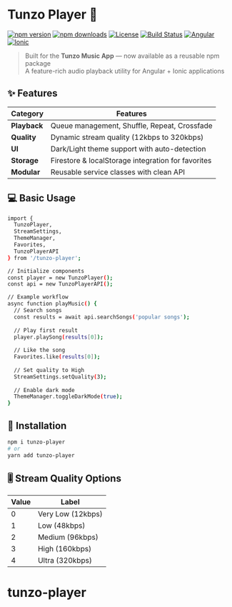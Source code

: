 # Tunzo Player 🎵

[![npm version](https://img.shields.io/npm/vtunzo-player.svg?style=for-the-badge)](https://www.npmjs.com/package/tunzo-player)
[![npm downloads](https://img.shields.io/npm/dt/tunzo-player.svg?style=for-the-badge)](https://www.npmjs.com/package/tunzo-player)
[![License](https://img.shields.io/npm/l/tunzo-player.svg?style=for-the-badge)](LICENSE)
[![Build Status](https://img.shields.io/badge/build-passing-brightgreen.svg?style=for-the-badge)](#)
[![Angular](https://img.shields.io/badge/Angular-DD0031?style=for-the-badge&logo=angular&logoColor=white)](#)
[![Ionic](https://img.shields.io/badge/Ionic-3880FF?style=for-the-badge&logo=ionic&logoColor=white)](#)

> Built for the **Tunzo Music App** — now available as a reusable npm package  
> A feature-rich audio playback utility for Angular + Ionic applications

<!-- ![Tunzo Player Demo](https://via.placeholder.com/800x400?text=Tunzo+Player+Demo+GIF/Image)  
*(Consider adding a real screenshot or animated GIF here)* -->

## ✨ Features

| Category       | Features                                                                 |
|----------------|--------------------------------------------------------------------------|
| **Playback**   | Queue management, Shuffle, Repeat, Crossfade                            |
| **Quality**    | Dynamic stream quality (12kbps to 320kbps)                              |
| **UI**         | Dark/Light theme support with auto-detection                            |
| **Storage**    | Firestore & localStorage integration for favorites                      |
| **Modular**    | Reusable service classes with clean API                                  |


## 💻 Basic Usage

```bash
import { 
  TunzoPlayer,
  StreamSettings, 
  ThemeManager,
  Favorites,
  TunzoPlayerAPI
} from '/tunzo-player';

// Initialize components
const player = new TunzoPlayer();
const api = new TunzoPlayerAPI();

// Example workflow
async function playMusic() {
  // Search songs
  const results = await api.searchSongs('popular songs');
  
  // Play first result
  player.playSong(results[0]);
  
  // Like the song
  Favorites.like(results[0]);
  
  // Set quality to High
  StreamSettings.setQuality(3);
  
  // Enable dark mode
  ThemeManager.toggleDarkMode(true);
}
```

## 🚀 Installation

```bash
npm i tunzo-player
# or
yarn add tunzo-player
```

## 🎚️ Stream Quality Options

| Value | Label             |
| ----- | ----------------- |
| 0     | Very Low (12kbps) |
| 1     | Low (48kbps)      |
| 2     | Medium (96kbps)   |
| 3     | High (160kbps)    |
| 4     | Ultra (320kbps)   |

# tunzo-player
